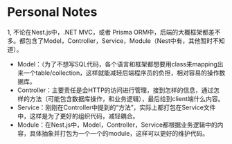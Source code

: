 # Personal Notes

1, 不论在Nest.js中，.NET MVC，或者 Prisma ORM中，后端的大概框架都差不多。都包含了Model，Controller，Service，Module（Nest中有，其他暂时不知道）。
- Model：（为了不想写SQL代码，各个语言和框架都想要用class来mapping出来一个table/collection，这样就能减轻后端程序员的负担，相对容易的操作数据库。
- Controller：主要责任是会HTTP的访问进行管理，接到怎样的信息，通过怎样的方法（可能包含数据库操作，和业务逻辑），最后给到client端什么内容。
- Service：刚刚在Controller中提到的“方法”，实际上都打包在Service文件中，这样是为了更好的组织代码，减轻耦合。
- Module：在Nest.js中，Model，Controller，Service都根据业务逻辑中的内容，具体抽象并打包为一个一个的module，这样可以更好的维护代码。

